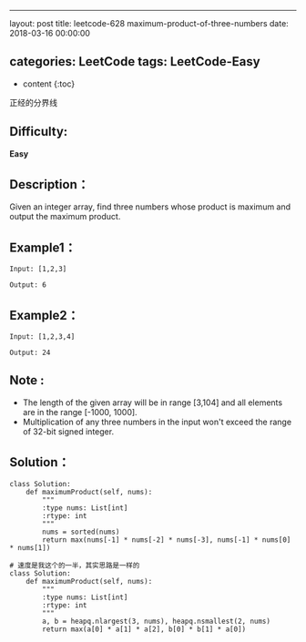 
---
layout: post
title:  leetcode-628 maximum-product-of-three-numbers
date:   2018-03-16 00:00:00

categories: LeetCode
tags: LeetCode-Easy
---

* content
{:toc}

正经的分界线





## Difficulty:

**Easy**

## Description：

Given an integer array, find three numbers whose product is maximum 
and output the maximum product.

## Example1：

```
Input: [1,2,3]

Output: 6
```

## Example2：

```
Input: [1,2,3,4]

Output: 24
```

## Note :

- The length of the given array will be in range [3,104] and all elements are in the range [-1000, 1000].
- Multiplication of any three numbers in the input won't exceed the range of 32-bit signed integer.

## Solution：

```
class Solution:
    def maximumProduct(self, nums):
        """
        :type nums: List[int]
        :rtype: int
        """
        nums = sorted(nums)
        return max(nums[-1] * nums[-2] * nums[-3], nums[-1] * nums[0] * nums[1])

# 速度是我这个的一半，其实思路是一样的
class Solution:
    def maximumProduct(self, nums):
        """
        :type nums: List[int]
        :rtype: int
        """
        a, b = heapq.nlargest(3, nums), heapq.nsmallest(2, nums)
        return max(a[0] * a[1] * a[2], b[0] * b[1] * a[0])
```